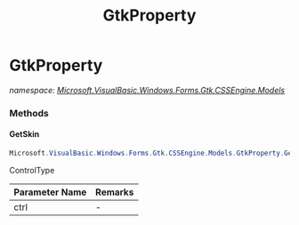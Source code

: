 ﻿---
title: GtkProperty
---

# GtkProperty
_namespace: [Microsoft.VisualBasic.Windows.Forms.Gtk.CSSEngine.Models](N-Microsoft.VisualBasic.Windows.Forms.Gtk.CSSEngine.Models.html)_



### Methods

#### GetSkin
```csharp
Microsoft.VisualBasic.Windows.Forms.Gtk.CSSEngine.Models.GtkProperty.GetSkin(System.String)
```
ControlType

|Parameter Name|Remarks|
|--------------|-------|
|ctrl|-|





